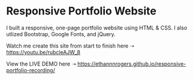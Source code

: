 # Responsive Portfolio Website

I built a responsive, one-page portfolio website using HTML & CSS. I also utlized Bootstrap, Google Fonts, and jQuery.

Watch me create this site from start to finish here ➝ https://youtu.be/rubcleAJW_8

View the LIVE DEMO here ➝ https://ethannnrogers.github.io/responsive-portfolio-recording/

